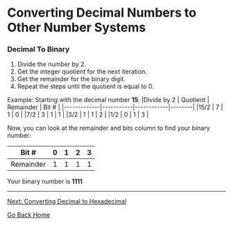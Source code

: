# Converting Decimal Numbers to Other Number Systems

### Decimal To Binary
1. Divide the number by 2.
2. Get the integer quotient for the next iteration.
3. Get the remainder for the binary digit.
4. Repeat the steps until the quotient is equal to 0.

Example: Starting with the decimal number **15**:
|Divide by 2 	 | Quotient	  | Remainder	  | Bit #   |
|-------------|-----------|------------|--------|
|15/2	         | 7          |	1	          | 0       |
|7/2	         | 3	        | 1	          | 1       |
|3/2           |	 1        |	1	          | 2       |
|1/2	         | 0        	| 1           |	3       |

Now, you can look at the remainder and bits column to find your binary number:

| Bit #        | 0      | 1      | 2      | 3      |
|--------------|--------|--------|--------|--------|
| Remainder    | 1      | 1      | 1      | 1      |

Your binary number is **1111**

---

[Next: Converting Decimal to Hexadecimal](https://github.com/hannahandboba/FinalTutorial/blob/main/Decimal%20to%20Hexadecimal.md)

[Go Back Home](https://github.com/hannahandboba/FinalTutorial)
